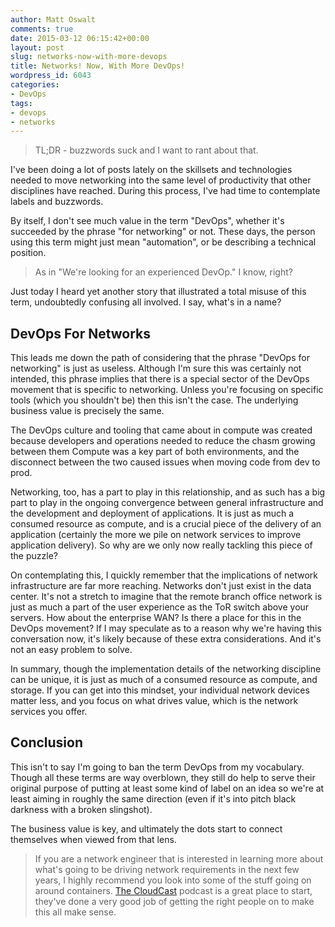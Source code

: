 ```yaml
---
author: Matt Oswalt
comments: true
date: 2015-03-12 06:15:42+00:00
layout: post
slug: networks-now-with-more-devops
title: Networks! Now, With More DevOps!
wordpress_id: 6043
categories:
- DevOps
tags:
- devops
- networks
---
```


> TL;DR - buzzwords suck and I want to rant about that.

I've been doing a lot of posts lately on the skillsets and technologies needed to move networking into the same level of productivity that other disciplines have reached. During this process, I've had time to contemplate labels and buzzwords.

By itself, I don't see much value in the term "DevOps", whether it's succeeded by the phrase "for networking" or not. These days, the person using this term might just mean "automation", or be describing a technical position.

> As in "We're looking for an experienced DevOp." I know, right?

Just today I heard yet another story that illustrated a total misuse of this term, undoubtedly confusing all involved. I say, what's in a name?

## DevOps For Networks

This leads me down the path of considering that the phrase "DevOps for networking" is just as useless. Although I'm sure this was certainly not intended, this phrase implies that there is a special sector of the DevOps movement that is specific to networking. Unless you're focusing on specific tools (which you shouldn't be) then this isn't the case. The underlying business value is precisely the same.

The DevOps culture and tooling that came about in compute was created because developers and operations needed to reduce the chasm growing between them Compute was a key part of both environments, and the disconnect between the two caused issues when moving code from dev to prod.

Networking, too, has a part to play in this relationship, and as such has a big part to play in the ongoing convergence between general infrastructure and the development and deployment of applications. It is just as much a consumed resource as compute, and is a crucial piece of the delivery of an application (certainly the more we pile on network services to improve application delivery). So why are we only now really tackling this piece of the puzzle?

On contemplating this, I quickly remember that the implications of network infrastructure are far more reaching. Networks don't just exist in the data center. It's not a stretch to imagine that the remote branch office network is just as much a part of the user experience as the ToR switch above your servers. How about the enterprise WAN? Is there a place for this in the DevOps movement? If I may speculate as to a reason why we're having this conversation now, it's likely because of these extra considerations. And it's not an easy problem to solve.

In summary, though the implementation details of the networking discipline can be unique, it is just as much of a consumed resource as compute, and storage. If you can get into this mindset, your individual network devices matter less, and you focus on what drives value, which is the network services you offer.

## Conclusion

This isn't to say I'm going to ban the term DevOps from my vocabulary. Though all these terms are way overblown, they still do help to serve their original purpose of putting at least some kind of label on an idea so we're at least aiming in roughly the same direction (even if it's into pitch black darkness with a broken slingshot).

The business value is key, and ultimately the dots start to connect themselves when viewed from that lens.

> If you are a network engineer that is interested in learning more about what's going to be driving network requirements in the next few years, I highly recommend you look into some of the stuff going on around containers. [The CloudCast](http://www.thecloudcast.net/) podcast is a great place to start, they've done a very good job of getting the right people on to make this all make sense.
